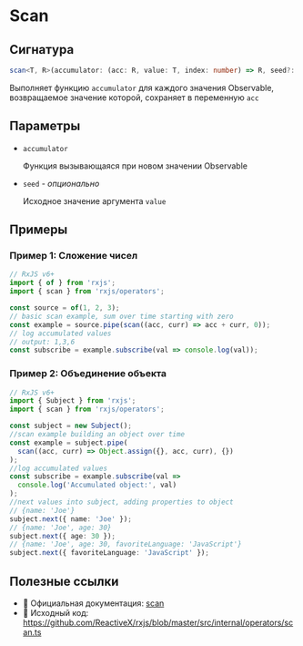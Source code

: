 # Scan

## Сигнатура

```typescript
scan<T, R>(accumulator: (acc: R, value: T, index: number) => R, seed?: T | R): OperatorFunction<T, R>
```

Выполняет функцию `accumulator` для каждого значения Observable, возвращаемое значение которой, сохраняет в переменную `acc`


## Параметры

- `accumulator`
    
    Функция вызывающаяся при новом значении Observable
    
- `seed` - *опционально*

    Исходное значение аргумента `value`

## Примеры

### Пример 1: Сложение чисел

```typescript
// RxJS v6+
import { of } from 'rxjs';
import { scan } from 'rxjs/operators';

const source = of(1, 2, 3);
// basic scan example, sum over time starting with zero
const example = source.pipe(scan((acc, curr) => acc + curr, 0));
// log accumulated values
// output: 1,3,6
const subscribe = example.subscribe(val => console.log(val));
```

### Пример 2: Объединение объекта

```typescript
// RxJS v6+
import { Subject } from 'rxjs';
import { scan } from 'rxjs/operators';

const subject = new Subject();
//scan example building an object over time
const example = subject.pipe(
  scan((acc, curr) => Object.assign({}, acc, curr), {})
);
//log accumulated values
const subscribe = example.subscribe(val =>
  console.log('Accumulated object:', val)
);
//next values into subject, adding properties to object
// {name: 'Joe'}
subject.next({ name: 'Joe' });
// {name: 'Joe', age: 30}
subject.next({ age: 30 });
// {name: 'Joe', age: 30, favoriteLanguage: 'JavaScript'}
subject.next({ favoriteLanguage: 'JavaScript' });
```
## Полезные ссылки

- 📰 Официальная документация: [scan](https://rxjs.dev/api/operators/scan)
- 📁 Исходный код: https://github.com/ReactiveX/rxjs/blob/master/src/internal/operators/scan.ts
